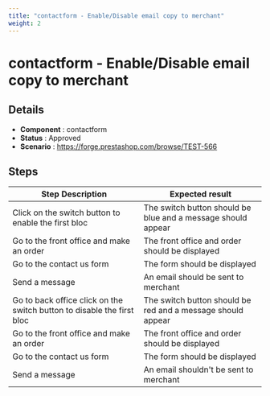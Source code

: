 ```yaml
---
title: "contactform - Enable/Disable email copy to merchant"
weight: 2
---
```


# contactform - Enable/Disable email copy to merchant
## Details
* **Component** : contactform
* **Status** : Approved
* **Scenario** : https://forge.prestashop.com/browse/TEST-566

## Steps
| Step Description | Expected result |
| ----- | ----- |
| Click on the switch button to enable the first bloc | The switch button should be blue and a message should appear |
| Go to the front office and make an order | The front office and order should be displayed |
| Go to the contact us form | The form should be displayed |
| Send a message | An email should be sent to merchant |
| Go to back office click on the switch button to disable the first bloc | The switch button should be red and a message should appear |
| Go to the front office and make an order | The front office and order should be displayed |
| Go to the contact us form | The form should be displayed |
| Send a message | An email shouldn't be sent to merchant |